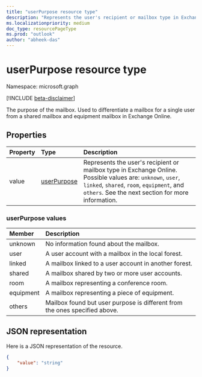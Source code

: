 ```yaml
---
title: "userPurpose resource type"
description: "Represents the user's recipient or mailbox type in Exchange Online."
ms.localizationpriority: medium
doc_type: resourcePageType
ms.prod: "outlook"
author: "abheek-das"
---
```


# userPurpose resource type

Namespace: microsoft.graph

[!INCLUDE [beta-disclaimer](../../includes/beta-disclaimer.md)]

The purpose of the mailbox. Used to differentiate a mailbox for a single user from a shared mailbox and equipment mailbox in Exchange Online.


## Properties
|Property|Type|Description|
|:---------------|:--------|:----------|
|value|[userPurpose](#userpurpose-values)|Represents the user's recipient or mailbox type in Exchange Online. Possible values are: `unknown`, `user`, `linked`, `shared`, `room`, `equipment`, and `others`. See the next section for more information.|

### userPurpose values
|Member|Description|
|:---------------|:--------|
|unknown|No information found about the mailbox.|
|user|A user account with a mailbox in the local forest.|
|linked|A mailbox linked to a user account in another forest.|
|shared|A mailbox shared by two or more user accounts.|
|room|A mailbox representing a conference room.|
|equipment|A mailbox representing a piece of equipment.|
|others|Mailbox found but user purpose is different from the ones specified above.|

## JSON representation

Here is a JSON representation of the resource.

<!-- {
  "blockType": "resource",
  "optionalProperties": [

  ],
  "@odata.type": "microsoft.graph.userPurpose"
}-->

```json
{
    "value": "string"
}

```

<!-- uuid: 8fcb5dbc-d5aa-4681-8e31-b001d5168d79
2015-10-25 14:57:30 UTC -->
<!--
{
  "type": "#page.annotation",
  "description": "userPurpose resource",
  "keywords": "",
  "section": "documentation",
  "tocPath": "",
  "suppressions": []
}
-->


